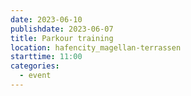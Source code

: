 ```yaml
---
date: 2023-06-10
publishdate: 2023-06-07
title: Parkour training
location: hafencity_magellan-terrassen
starttime: 11:00
categories:
  - event
---
```


